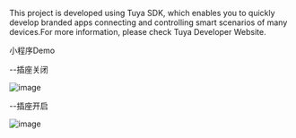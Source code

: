 This project is developed using Tuya SDK, which enables you to quickly develop branded apps connecting and controlling smart scenarios of many devices.For more information, please check Tuya Developer Website.

小程序Demo

--插座关闭

![image](https://user-images.githubusercontent.com/47957892/114968699-78e70600-9ea9-11eb-9089-d03c902ecae8.png)


--插座开启

![image](https://user-images.githubusercontent.com/47957892/114968706-7c7a8d00-9ea9-11eb-83ee-1775b8fd2333.png)
